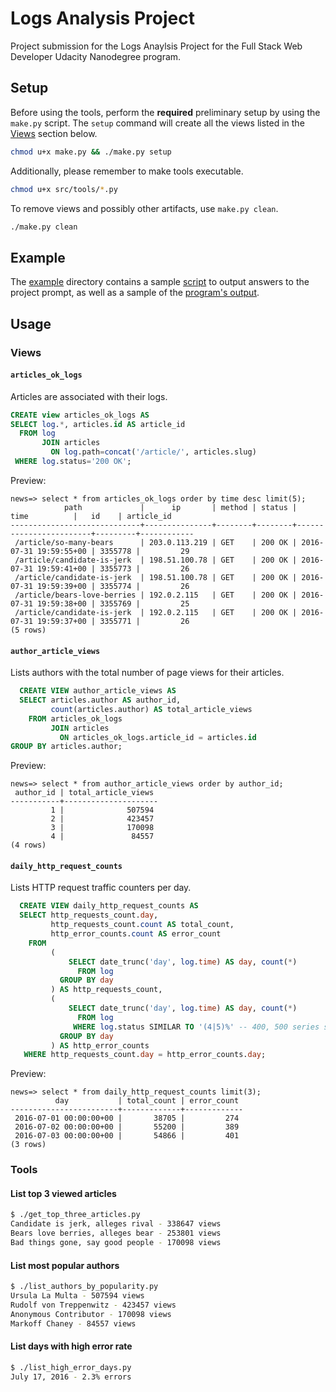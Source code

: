 # Logs Analysis Project

Project submission for the Logs Anaylsis Project for the Full Stack Web Developer Udacity Nanodegree program.

## Setup

Before using the tools, perform the **required** preliminary setup by using the `make.py` script. The `setup` command will create all the views listed in the [Views](#views) section below.

```sh
chmod u+x make.py && ./make.py setup
```

Additionally, please remember to make tools executable.

```sh
chmod u+x src/tools/*.py
```

To remove views and possibly other artifacts, use `make.py clean`.

```sh
./make.py clean
```

## Example

The [example](example) directory contains a sample [script](example/example.sh) to output answers to the project prompt, as well as a sample of the [program's output](example/example.output.txt).

## Usage

### Views

#### `articles_ok_logs`

Articles are associated with their logs.

```sql
CREATE view articles_ok_logs AS
SELECT log.*, articles.id AS article_id
  FROM log
       JOIN articles
         ON log.path=concat('/article/', articles.slug)
 WHERE log.status='200 OK';
```

Preview:

```text
news=> select * from articles_ok_logs order by time desc limit(5);
            path             |      ip       | method | status |          time          |   id    | article_id
-----------------------------+---------------+--------+--------+------------------------+---------+------------
 /article/so-many-bears      | 203.0.113.219 | GET    | 200 OK | 2016-07-31 19:59:55+00 | 3355778 |         29
 /article/candidate-is-jerk  | 198.51.100.78 | GET    | 200 OK | 2016-07-31 19:59:41+00 | 3355773 |         26
 /article/candidate-is-jerk  | 198.51.100.78 | GET    | 200 OK | 2016-07-31 19:59:39+00 | 3355774 |         26
 /article/bears-love-berries | 192.0.2.115   | GET    | 200 OK | 2016-07-31 19:59:38+00 | 3355769 |         25
 /article/candidate-is-jerk  | 192.0.2.115   | GET    | 200 OK | 2016-07-31 19:59:37+00 | 3355771 |         26
(5 rows)
```

#### `author_article_views`

Lists authors with the total number of page views for their articles.

```sql
  CREATE VIEW author_article_views AS
  SELECT articles.author AS author_id,
         count(articles.author) AS total_article_views
    FROM articles_ok_logs
         JOIN articles
           ON articles_ok_logs.article_id = articles.id
GROUP BY articles.author;
```

Preview:

```text
news=> select * from author_article_views order by author_id;
 author_id | total_article_views
-----------+---------------------
         1 |              507594
         2 |              423457
         3 |              170098
         4 |               84557
(4 rows)
```

#### `daily_http_request_counts`

Lists HTTP request traffic counters per day.

```sql
  CREATE VIEW daily_http_request_counts AS
  SELECT http_requests_count.day,
         http_requests_count.count AS total_count,
         http_error_counts.count AS error_count
    FROM
         (
             SELECT date_trunc('day', log.time) AS day, count(*)
               FROM log
           GROUP BY day
         ) AS http_requests_count,
         (
             SELECT date_trunc('day', log.time) AS day, count(*)
               FROM log
              WHERE log.status SIMILAR TO '(4|5)%' -- 400, 500 series status codes
           GROUP BY day
         ) AS http_error_counts
   WHERE http_requests_count.day = http_error_counts.day;
```

Preview:

```text
news=> select * from daily_http_request_counts limit(3);
          day           | total_count | error_count
------------------------+-------------+-------------
 2016-07-01 00:00:00+00 |       38705 |         274
 2016-07-02 00:00:00+00 |       55200 |         389
 2016-07-03 00:00:00+00 |       54866 |         401
(3 rows)
 ```

### Tools

#### List top 3 viewed articles

```sh
$ ./get_top_three_articles.py
Candidate is jerk, alleges rival - 338647 views
Bears love berries, alleges bear - 253801 views
Bad things gone, say good people - 170098 views
```

#### List most popular authors

```sh
$ ./list_authors_by_popularity.py
Ursula La Multa - 507594 views
Rudolf von Treppenwitz - 423457 views
Anonymous Contributor - 170098 views
Markoff Chaney - 84557 views
```

#### List days with high error rate

```sh
$ ./list_high_error_days.py
July 17, 2016 - 2.3% errors
```
